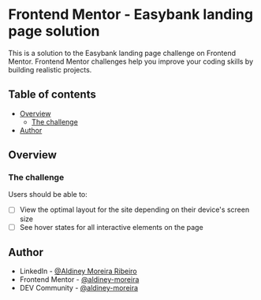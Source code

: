 # Frontend Mentor - Easybank landing page solution

This is a solution to the Easybank landing page challenge on Frontend Mentor. Frontend Mentor challenges help you improve your coding skills by building realistic projects. 

## Table of contents

- [Overview](#overview)
  - [The challenge](#the-challenge)
- [Author](#author)

## Overview

### The challenge

Users should be able to:

- [ ] View the optimal layout for the site depending on their device's screen size
- [ ] See hover states for all interactive elements on the page

## Author

- LinkedIn - [@Aldiney Moreira Ribeiro](https://www.linkedin.com/in/aldiney-moreira/)
- Frontend Mentor - [@aldiney-moreira](https://www.frontendmentor.io/profile/aldiney-moreira)
- DEV Community - [@aldiney-moreira](https://dev.to/aldineymoreira)
